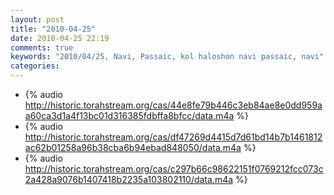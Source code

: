 ```yaml
---
layout: post
title: "2010-04-25"
date: 2010-04-25 22:19
comments: true
keywords: "2010/04/25, Navi, Passaic, kol haloshon navi passaic, navi" 
categories: 
---
```


 * {% audio http://historic.torahstream.org/cas/44e8fe79b446c3eb84ae8e0dd959aa60ca3d1a4f13bc01d316385fdbffa8bfcc/data.m4a %}
 * {% audio http://historic.torahstream.org/cas/df47269d4415d7d61bd14b7b1461812ac62b01258a96b38cba6b94ebad848050/data.m4a %}
 * {% audio http://historic.torahstream.org/cas/c297b66c98622151f0769212fcc073c2a428a9076b1407418b2235a103802110/data.m4a %}

